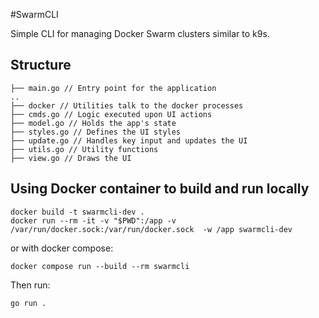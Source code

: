#SwarmCLI

Simple CLI for managing Docker Swarm clusters similar to k9s.

## Structure

```
├── main.go // Entry point for the application
..
├── docker // Utilities talk to the docker processes
├── cmds.go // Logic executed upon UI actions
├── model.go // Holds the app's state
├── styles.go // Defines the UI styles
├── update.go // Handles key input and updates the UI
├── utils.go // Utility functions
├── view.go // Draws the UI
```

## Using Docker container to build and run locally

```
docker build -t swarmcli-dev .
docker run --rm -it -v "$PWD":/app -v /var/run/docker.sock:/var/run/docker.sock  -w /app swarmcli-dev
```

or with docker compose:

```
docker compose run --build --rm swarmcli
```

Then run:
```
go run .
```